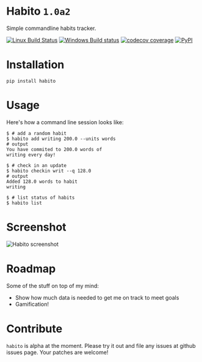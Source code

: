 # Habito `1.0a2`
Simple commandline habits tracker.

[![Linux Build Status](https://img.shields.io/travis/codito/habito.svg)](https://travis-ci.org/codito/habito)
[![Windows Build status](https://img.shields.io/appveyor/ci/codito/habito.svg)](https://ci.appveyor.com/project/codito/habito)
[![codecov coverage](https://img.shields.io/codecov/c/github/codito/habito.svg)](http://codecov.io/github/codito/habito?branch=master)
[![PyPI](https://img.shields.io/pypi/v/habito.svg)](https://pypi.python.org/pypi/habito)


# Installation

    pip install habito

# Usage
Here's how a command line session looks like:

    $ # add a random habit
    $ habito add writing 200.0 --units words
    # output
    You have commited to 200.0 words of
    writing every day!

    $ # check in an update
    $ habito checkin writ --q 128.0
    # output
    Added 128.0 words to habit
    writing 

    $ # list status of habits
    $ habito list

# Screenshot
![Habito screenshot](http://i.imgur.com/w6K57Bl.jpg)

# Roadmap
Some of the stuff on top of my mind:

* Show how much data is needed to get me on track to meet goals
* Gamification!

# Contribute
`habito` is alpha at the moment. Please try it out and file any issues at github
issues page. Your patches are welcome!
